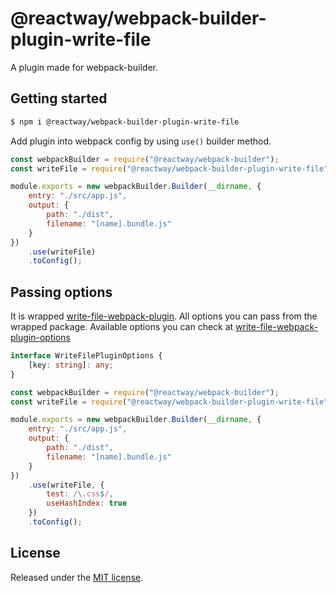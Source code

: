 # @reactway/webpack-builder-plugin-write-file

A plugin made for webpack-builder.

## Getting started

```sh
$ npm i @reactway/webpack-builder-plugin-write-file
```

Add plugin into webpack config by using `use()` builder method.

```js
const webpackBuilder = require("@reactway/webpack-builder");
const writeFile = require("@reactway/webpack-builder-plugin-write-file");

module.exports = new webpackBuilder.Builder(__dirname, {
    entry: "./src/app.js",
    output: {
        path: "./dist",
        filename: "[name].bundle.js"
    }
})
    .use(writeFile)
    .toConfig();
```

## Passing options

It is wrapped [write-file-webpack-plugin](https://www.npmjs.com/package/write-file-webpack-plugin). All options you can pass from the wrapped package. Available options you can check at [write-file-webpack-plugin-options](https://www.npmjs.com/package/write-file-webpack-plugin#api)

```ts
interface WriteFilePluginOptions {
    [key: string]: any;
}
```

```js
const webpackBuilder = require("@reactway/webpack-builder");
const writeFile = require("@reactway/webpack-builder-plugin-write-file");

module.exports = new webpackBuilder.Builder(__dirname, {
    entry: "./src/app.js",
    output: {
        path: "./dist",
        filename: "[name].bundle.js"
    }
})
    .use(writeFile, {
        test: /\.css$/,
        useHashIndex: true
    })
    .toConfig();
```

## License

Released under the [MIT license](LICENSE).
